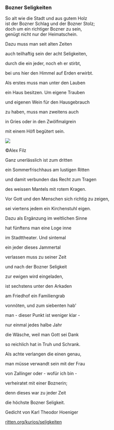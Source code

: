 ### Bozner Seligkeiten

So alt wie die Stadt und aus gutem Holz\
ist der Bozner Schlag und der Bozner Stolz;\
doch um ein richtiger Bozner zu sein,\
genügt nicht nur der Heimatschein.

Dazu muss man seit alten Zeiten

auch teilhaftig sein der acht Seligkeiten,

durch die ein jeder, noch eh er stirbt,

bei uns hier den Himmel auf Erden erwirbt.

Als erstes muss man unter den Lauben

ein Haus besitzen. Um eigene Trauben

und eigenen Wein für den Hausgebrauch

zu haben, muss man zweitens auch

in Gries oder in den Zwölfmalgrein

mit einem Höfl begütert sein.

![](/content/12/12_Media/media/image1.jpeg)

©Alex Filz

Ganz unerlässlich ist zum dritten

ein Sommerfrischhaus am lustigen Ritten

und damit verbunden das Recht zum Tragen

des weissen Mantels mit rotem Kragen.

Vor Gott und den Menschen sich richtig zu zeigen,

sei viertens jedem ein Kirchenstuhl eigen.

Dazu als Ergänzung im weltlichen Sinne

hat fünftens man eine Loge inne

im Stadttheater. Und sintemal

ein jeder dieses Jammertal

verlassen muss zu seiner Zeit

und nach der Bozner Seligkeit

zur ewigen wird eingeladen,

ist sechstens unter den Arkaden

am Friedhof ein Familiengrab

vonnöten, und zum siebenten hab\'

man - dieser Punkt ist weniger klar -

nur einmal jedes halbe Jahr

die Wäsche, weil man Gott sei Dank

so reichlich hat in Truh und Schrank.

Als achte verlangen die einen genau,

man müsse verwandt sein mit der Frau

von Zallinger oder - wofür ich bin -

verheiratet mit einer Boznerin;

denn dieses war zu jeder Zeit

die höchste Bozner Seligkeit.

Gedicht von Karl Theodor Hoeniger

[ritten.org/kurios/seligkeiten](https://www.ritten.org/kurios/seligkeiten.htm)
